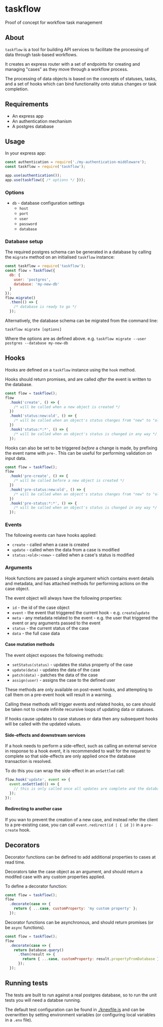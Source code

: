 # taskflow

Proof of concept for workflow task management

## About

`taskflow` is a tool for building API services to facilitate the processing of data through task-based workflows.

It creates an express router with a set of endpoints for creating and managing "cases" as they move through a workflow process.

The processing of data objects is based on the concepts of statuses, tasks, and a set of hooks which can bind functionality onto status changes or task completion.

## Requirements

* An express app
* An authentication mechanism
* A postgres database

## Usage

In your express app:

```js
const authentication = require('./my-authentication-middleware');
const taskflow = require('taskflow');

app.use(authentication());
app.use(taskflow({ /* options */ }));
```

### Options

* `db` - database configuration settings
  * `host`
  * `port`
  * `user`
  * `password`
  * `database`

### Database setup

The required postgres schema can be generated in a database by calling the `migrate` method on an initialised `taskflow` instance:

```js
const taskflow = require('taskflow');
const flow = Taskflow({
  db: {
    user: 'postgres',
    database: 'my-new-db'
  }
});
flow.migrate()
  .then(() => {
    /* database is ready to go */
  });
```

Alternatively, the database schema can be migrated from the command line:

```
taskflow migrate [options]
```

Where the options are as defined above. e.g. `taskflow migrate --user postgres --database my-new-db`

## Hooks

Hooks are defined on a `taskflow` instance using the `hook` method.

Hooks should return promises, and are called _after_ the event is written to the database.

```js
const flow = taskflow();
flow
  .hook('create', () => {
    /* will be called when a new object is created */
  })
  .hook('status:new:old', () => {
    /* will be called when an object's status changes from "new" to "old" */
  })
  .hook('status:*:*', () => {
    /* will be called when an object's status is changed in any way */
  });
```

Hooks can also be set to be triggered _before_ a change is made, by prefixing the event name with `pre-`. This can be useful for performing validation on input data.

```js
const flow = taskflow();
flow
  .hook('pre-create', () => {
    /* will be called before a new object is created */
  })
  .hook('pre-status:new:old', () => {
    /* will be called when an object's status changes from "new" to "old" */
  })
  .hook('pre-status:*:*', () => {
    /* will be called when an object's status is changed in any way */
  });
```

### Events

The following events can have hooks applied:

* `create` - called when a case is created
* `update` - called when the data from a case is modified
* `status:<old>:<new>` - called when a case's status is modified

### Arguments

Hook functions are passed a single argument which contains event details and metadata, and has attached methods for performing actions on the case object.

The event object will always have the following properties:

* `id` - the id of the case object
* `event` - the event that triggered the current hook - e.g. `create`/`update`
* `meta` - any metadata related to the event - e.g. the user that triggered the event or any arguments passed to the event
* `status` - the current status of the case
* `data` - the full case data

#### Case mutation methods

The event object exposes the following methods:

* `setStatus(status)` - updates the status property of the case
* `update(data)` - updates the data of the case
* `patch(data)` - patches the data of the case
* `assign(user)` - assigns the case to the defined user

These methods are only available on post-event hooks, and attempting to call them on a pre-event hook will result in a warning.

Calling these methods will trigger events and related hooks, so care should be taken not to create infinite recursive loops of updating data or statuses.

If hooks cause updates to case statuses or data then any subsequent hooks will be called with the updated values.

#### Side-effects and downstream services

If a hook needs to perform a side-effect, such as calling an external service in response to a hook event, it is recommended to wait for the request to complete so that side-effects are only applied once the database transaction is resolved.

To do this you can wrap the side-effect in an `onSettled` call:

```js
flow.hook('update', event => {
  event.onSettled(() => {
    // this is only called once all updates are complete and the database transaction is commited
  });
});
```

#### Redirecting to another case

If you wan to prevent the creation of a new case, and instead refer the client to a pre-existing case, you can call `event.redirect(id | { id })` in a `pre-create` hook.

## Decorators

Decorator functions can be defined to add additional properties to cases at read time.

Decorators take the case object as an argument, and should return a modifed case with any custom properties applied.

To define a decorator function:

```js
const flow = taskflow();
flow
  .decorate(case => {
    return { ...case, customProperty: 'my custom property' };
  });
```

Decorator functions can be asynchronous, and should return promises (or be `async` functions).

```js
const flow = taskflow();
flow
  .decorate(case => {
    return Database.query()
      .then(result => {
        return { ...case, customProperty: result.propertyFromDatabase };
      });
  });
```

## Running tests

The tests are built to run against a real postgres database, so to run the unit tests you will need a databse running.

The default test configuration can be found in [./knexfile.js](./knexfile.js) and can be overwritten by setting environment variables (or configuring local variables in a `.env` file).
